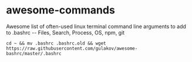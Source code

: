 # awesome-commands
Awesome list of often-used linux terminal command line arguments to add to .bashrc -- Files, Search, Process, OS, npm, git


`cd ~ && mv .bashrc .bashrc.old && wget https://raw.githubusercontent.com/gulakov/awesome-bashrc/master/.bashrc `
